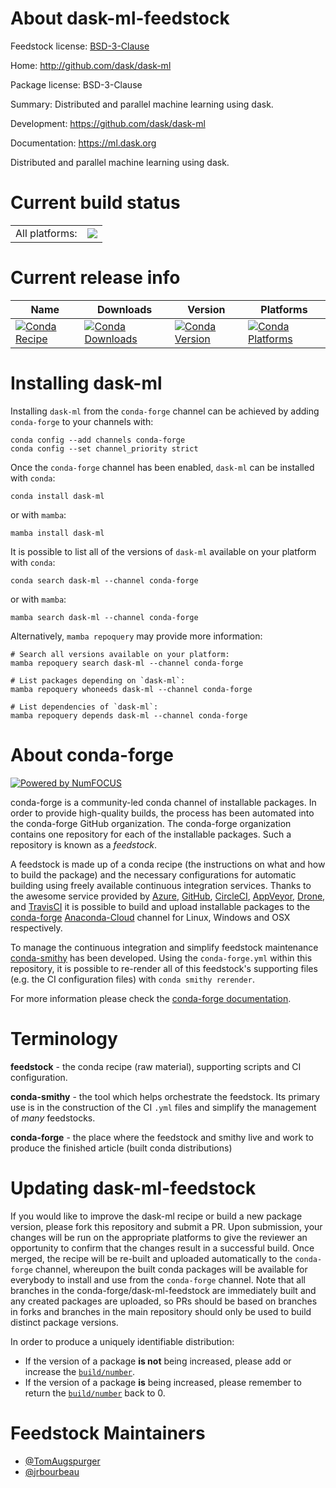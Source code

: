 About dask-ml-feedstock
=======================

Feedstock license: [BSD-3-Clause](https://github.com/conda-forge/dask-ml-feedstock/blob/main/LICENSE.txt)

Home: http://github.com/dask/dask-ml

Package license: BSD-3-Clause

Summary: Distributed and parallel machine learning using dask.

Development: https://github.com/dask/dask-ml

Documentation: https://ml.dask.org

Distributed and parallel machine learning using dask.


Current build status
====================


<table><tr><td>All platforms:</td>
    <td>
      <a href="https://dev.azure.com/conda-forge/feedstock-builds/_build/latest?definitionId=5545&branchName=main">
        <img src="https://dev.azure.com/conda-forge/feedstock-builds/_apis/build/status/dask-ml-feedstock?branchName=main">
      </a>
    </td>
  </tr>
</table>

Current release info
====================

| Name | Downloads | Version | Platforms |
| --- | --- | --- | --- |
| [![Conda Recipe](https://img.shields.io/badge/recipe-dask--ml-green.svg)](https://anaconda.org/conda-forge/dask-ml) | [![Conda Downloads](https://img.shields.io/conda/dn/conda-forge/dask-ml.svg)](https://anaconda.org/conda-forge/dask-ml) | [![Conda Version](https://img.shields.io/conda/vn/conda-forge/dask-ml.svg)](https://anaconda.org/conda-forge/dask-ml) | [![Conda Platforms](https://img.shields.io/conda/pn/conda-forge/dask-ml.svg)](https://anaconda.org/conda-forge/dask-ml) |

Installing dask-ml
==================

Installing `dask-ml` from the `conda-forge` channel can be achieved by adding `conda-forge` to your channels with:

```
conda config --add channels conda-forge
conda config --set channel_priority strict
```

Once the `conda-forge` channel has been enabled, `dask-ml` can be installed with `conda`:

```
conda install dask-ml
```

or with `mamba`:

```
mamba install dask-ml
```

It is possible to list all of the versions of `dask-ml` available on your platform with `conda`:

```
conda search dask-ml --channel conda-forge
```

or with `mamba`:

```
mamba search dask-ml --channel conda-forge
```

Alternatively, `mamba repoquery` may provide more information:

```
# Search all versions available on your platform:
mamba repoquery search dask-ml --channel conda-forge

# List packages depending on `dask-ml`:
mamba repoquery whoneeds dask-ml --channel conda-forge

# List dependencies of `dask-ml`:
mamba repoquery depends dask-ml --channel conda-forge
```


About conda-forge
=================

[![Powered by
NumFOCUS](https://img.shields.io/badge/powered%20by-NumFOCUS-orange.svg?style=flat&colorA=E1523D&colorB=007D8A)](https://numfocus.org)

conda-forge is a community-led conda channel of installable packages.
In order to provide high-quality builds, the process has been automated into the
conda-forge GitHub organization. The conda-forge organization contains one repository
for each of the installable packages. Such a repository is known as a *feedstock*.

A feedstock is made up of a conda recipe (the instructions on what and how to build
the package) and the necessary configurations for automatic building using freely
available continuous integration services. Thanks to the awesome service provided by
[Azure](https://azure.microsoft.com/en-us/services/devops/), [GitHub](https://github.com/),
[CircleCI](https://circleci.com/), [AppVeyor](https://www.appveyor.com/),
[Drone](https://cloud.drone.io/welcome), and [TravisCI](https://travis-ci.com/)
it is possible to build and upload installable packages to the
[conda-forge](https://anaconda.org/conda-forge) [Anaconda-Cloud](https://anaconda.org/)
channel for Linux, Windows and OSX respectively.

To manage the continuous integration and simplify feedstock maintenance
[conda-smithy](https://github.com/conda-forge/conda-smithy) has been developed.
Using the ``conda-forge.yml`` within this repository, it is possible to re-render all of
this feedstock's supporting files (e.g. the CI configuration files) with ``conda smithy rerender``.

For more information please check the [conda-forge documentation](https://conda-forge.org/docs/).

Terminology
===========

**feedstock** - the conda recipe (raw material), supporting scripts and CI configuration.

**conda-smithy** - the tool which helps orchestrate the feedstock.
                   Its primary use is in the construction of the CI ``.yml`` files
                   and simplify the management of *many* feedstocks.

**conda-forge** - the place where the feedstock and smithy live and work to
                  produce the finished article (built conda distributions)


Updating dask-ml-feedstock
==========================

If you would like to improve the dask-ml recipe or build a new
package version, please fork this repository and submit a PR. Upon submission,
your changes will be run on the appropriate platforms to give the reviewer an
opportunity to confirm that the changes result in a successful build. Once
merged, the recipe will be re-built and uploaded automatically to the
`conda-forge` channel, whereupon the built conda packages will be available for
everybody to install and use from the `conda-forge` channel.
Note that all branches in the conda-forge/dask-ml-feedstock are
immediately built and any created packages are uploaded, so PRs should be based
on branches in forks and branches in the main repository should only be used to
build distinct package versions.

In order to produce a uniquely identifiable distribution:
 * If the version of a package **is not** being increased, please add or increase
   the [``build/number``](https://docs.conda.io/projects/conda-build/en/latest/resources/define-metadata.html#build-number-and-string).
 * If the version of a package **is** being increased, please remember to return
   the [``build/number``](https://docs.conda.io/projects/conda-build/en/latest/resources/define-metadata.html#build-number-and-string)
   back to 0.

Feedstock Maintainers
=====================

* [@TomAugspurger](https://github.com/TomAugspurger/)
* [@jrbourbeau](https://github.com/jrbourbeau/)

